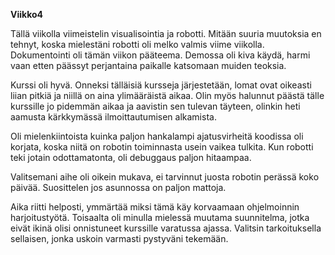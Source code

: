  **Viikko4**

Tällä viikolla viimeistelin visualisointia ja robotti. Mitään suuria muutoksia en tehnyt, koska mielestäni robotti oli melko valmis viime viikolla. Dokumentointi oli tämän viikon pääteema. Demossa oli kiva käydä, harmi vaan etten päässyt perjantaina paikalle katsomaan muiden teoksia.

Kurssi oli hyvä. Onneksi tälläisiä kursseja järjestetään, lomat ovat oikeasti liian pitkiä ja niillä on aina ylimääräistä aikaa. Olin myös halunnut päästä tälle kurssille jo pidemmän aikaa ja aavistin sen tulevan täyteen, olinkin heti aamusta kärkkymässä ilmoittautumisen alkamista.

Oli mielenkiintoista kuinka paljon hankalampi ajatusvirheitä koodissa oli korjata, koska niitä on robotin toiminnasta usein vaikea tulkita. Kun robotti teki jotain odottamatonta, oli debuggaus paljon hitaampaa.

Valitsemani aihe oli oikein mukava, ei tarvinnut juosta robotin perässä koko päivää. Suosittelen jos asunnossa on paljon mattoja.

Aika riitti helposti, ymmärtää miksi tämä käy korvaamaan ohjelmoinnin harjoitustyötä. Toisaalta oli minulla mielessä muutama suunnitelma, jotka eivät ikinä olisi onnistuneet kurssille varatussa ajassa. Valitsin tarkoituksella sellaisen, jonka uskoin varmasti pystyväni tekemään.